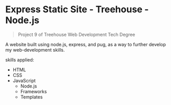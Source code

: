 # Express Static Site - Treehouse - Node.js

> Project 9 of Treehouse Web Development Tech Degree

A website built using node.js, express, and pug, as a way to further develop my web-development skills.

skills applied:

- HTML
- CSS
- JavaScript
  - Node.js
  - Frameworks
  - Templates
